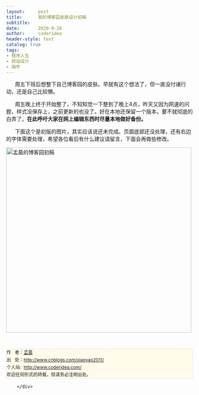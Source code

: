 ```yaml
---
layout:     post
title:      我的博客园皮肤设计初稿
subtitle:   
date:       2020-9-26
author:     coderidea
header-style: text
catalog: true
tags:
- 程序人生
- 网站设计
- 插件
--- 
```

<div class="postBody">
			<div id="cnblogs_post_body" class="blogpost-body"><p>      周五下班后想整下自己博客园的皮肤。早就有这个想法了，但一直没付诸行动，还是自己比较懒。</p>
<p>      周五晚上终于开始整了，不知知觉一下整到了晚上4点，昨天又因为网速的问题，样式没保存上，之前更新的也没了。好在本地还保留一个版本。要不就彻底的白弄了。<strong>在此呼吁大家在网上编辑东西时尽量本地做好备份。 </strong></p>
<p>      下面这个是初版的图片，其实应该说还未完成。页面底部还没处理，还有右边的字体需要处理，希望各位看后有什么建议请留言，下面会再做些修改。</p>
<p><img src="https://pic002.cnblogs.com/images/2012/323522/2012040809463824.png" alt="孟晨的博客园初稿" width="500" /></p>
<div id="ckepop"> </div>
<div>
<p id="PSignature" style="line-height:20px;background:#FFFAEA no-repeat 2% 50%;font-size:12px;border:#e0e0e0 1px dashed;">作   者：<a href="http://www.cnblogs.com/xiaoyao2011/">孟晨</a> <br /> 出   处：<a href="http://www.cnblogs.com/xiaoyao2011/">http://www.cnblogs.com/xiaoyao2011/</a> <br />个人站:  <a href="http://www.coderidea.com/">http://www.coderidea.com/</a><br />欢迎任何形式的转载，但请务必注明出处。</p>

</div></div><div id="MySignature"></div>
<div class="clear"></div>
<div id="blog_post_info_block">
<div id="BlogPostCategory"></div>
<div id="EntryTag"></div>
<div id="blog_post_info">
</div>
<div class="clear"></div>
<div id="post_next_prev"></div>
</div>


		</div>